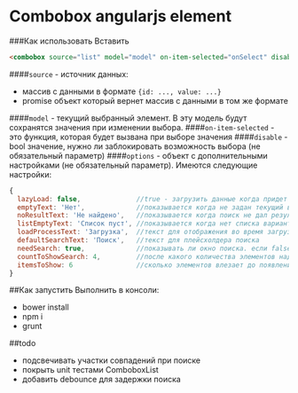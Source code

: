 # Combobox angularjs element

###Как использовать
Вставить 
```html
<combobox source="list" model="model" on-item-selected="onSelect" disable="isDisable" options="options"></combobox> 
```
####`source` - источник данных:  
* массив с данными в формате `{id: ..., value: ...}`
* promise объект который вернет массив с данными в том же формате

####`model` - текущий выбранный элемент. В эту модель будут сохранятся значения при изменении выбора.
####`on-item-selected` - это функция, которая будет вызвана при выборе значения
####`disable` - bool значение, нужно ли заблокировать возможность выбора (не обязательный параметр)
####`options` - объект с дополнительными настройками (не обязательный параметр). Имеются следующие настройки:
```js
{
  lazyLoad: false,              //true - загрузить данные когда придет время отобразить попап
  emptyText: 'Нет',             //показывается когда не задан текущий выбранный элемент
  noResultText: 'Не найдено',   //показывается когда поиск не дал результата
  listEmptyText: 'Список пуст', //показывается когда нет списка вариантов
  loadProcessText: 'Загрузка',  //текст для отображения во время загрузки
  defaultSearchText: 'Поиск',   //текст для плейсхолдера поиска
  needSearch: true,             //показывать ли окно поиска. если false, то не показывать никогда, если true, то в зависимости от countToShowSearch
  countToShowSearch: 4,         //после какого количества элементов надо показывать поиск
  itemsToShow: 6                //сколько элементов влезает до появления скролла
}
```

##Как запустить
Выполнить в консоли:
* bower install
* npm i
* grunt

##todo
* подсвечивать участки совпадений при поиске
* покрыть unit тестами ComboboxList
* добавить debounce для задержки поиска